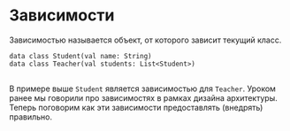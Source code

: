 # Зависимости

Зависимостью называется объект, от которого зависит текущий класс.

```
data class Student(val name: String)
data class Teacher(val students: List<Student>)
```

![](data:image/gif;base64,R0lGODlhAQABAPABAP///wAAACH5BAEKAAAALAAAAAABAAEAAAICRAEAOw==)![](data:image/gif;base64,R0lGODlhAQABAPABAP///wAAACH5BAEKAAAALAAAAAABAAEAAAICRAEAOw== "Click and drag to move")

В примере выше `Student` является зависимостью для `Teacher`. Уроком ранее мы говорили про зависимостях в рамках дизайна архитектуры. Теперь поговорим как эти зависимости предоставлять (внедрять) правильно.
